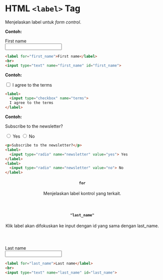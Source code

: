 # HTML `<label>` Tag

Menjelaskan label untuk _form control_.

<div class="example">
	<p class="example__label"><strong>Contoh:</strong></p>
	<div class="example__preview">
<label for="first_name">First name</label>
<br>
<input type="text" name="first_name" id="first_name">
	</div>
</div>

```html
<label for="first_name">First name</label>
<br>
<input type="text" name="first_name" id="first_name">
```

<div class="example">
	<p class="example__label"><strong>Contoh:</strong></p>
	<div class="example__preview">
<label>
  <input type="checkbox" name="terms">
  I agree to the terms
</label>
	</div>
</div>

```html
<label>
  <input type="checkbox" name="terms">
  I agree to the terms
</label>
```

<div class="example">
	<p class="example__label"><strong>Contoh:</strong></p>
	<div class="example__preview">
<p>Subscribe to the newsletter?</p>
<label>
  <input type="radio" name="newsletter" value="yes"> Yes
</label>
<label>
  <input type="radio" name="newsletter" value="no"> No
</label>
	</div>
</div>

```html
<p>Subscribe to the newsletter?</p>
<label>
  <input type="radio" name="newsletter" value="yes"> Yes
</label>
<label>
  <input type="radio" name="newsletter" value="no"> No
</label>
```

<article class="attribute attribute--required">
	<header class="attribute__header">
		<h4 class="attribute__name">
			<code class="attribute__tag">for</code>
		</h4>
		<div class="attribute__desc">
			<p>Menjelaskan label kontrol yang terkait.</p>
		</div>
	</header>
	<div class="attribute__values">
		<article class="attribute__value">
			<header class="attribute__value-header">
				<h4 class="attribute__value-title">
					<code class="attribute__value-tag">"last_name"</code>
				</h4>
				<div class="attribute__value-desc">
					<p>Klik label akan difokuskan ke input dengan id yang sama dengan last_name.</p>
				</div>
			</header>
			<aside class="attribute__preview">
				<div class="attribute__preview-output">
					<label for="last_name">Last name</label>
<br>
<input type="text" name="last_name" id="last_name">
				</div>
			</aside>
		</article>
	</div>
</article>

```html
<label for="last_name">Last name</label>
<br>
<input type="text" name="last_name" id="last_name">
```
